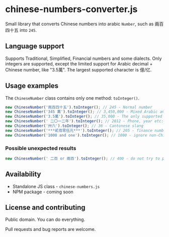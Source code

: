 # chinese-numbers-converter.js
Small library that converts Chinese numbers into arabic `Number`, such as 兩百四十五 into `245`.

## Language support ##

Supports Traditional, Simplified, Financial numbers and some dialects. Only integers are supported, except the limited support for Arabic decimal + Chinese number, like "3.5萬". The largest supported character is 億/亿.

## Usage examples ##

The `ChineseNumber` class contains only one method: `toInteger()`.

```js
new ChineseNumber('兩百四十五').toInteger(); // 245 - Normal number
new ChineseNumber('345 萬').toInteger(); // 3,450,000 - Mixed Arabic and Chinese
new ChineseNumber('3.5萬').toInteger(); // 35,000 - The only supported type of decimals
new ChineseNumber(' 二〇一二年').toInteger(); // 2012 - Phone, year etc: without the words "thousand, hundred, ten"
new ChineseNumber('卅六').toInteger(); // 36 - Cantonese slang
new ChineseNumber('***貳佰零伍元***').toInteger(); // 205 - finance numbers 
new ChineseNumber('1000 and one').toInteger(); // 1000 - ignore non-Chinese words
```

### Possible unexpected results ###

```js
new ChineseNumber(' 二百 or 兩百').toInteger(); // 400 - do not try to parse multiple numbers at once
```

## Availability ##

- Standalone JS class - `chinese-numbers.js`
- NPM package - coming soon

## License and contributing ##

Public domain. You can do everything. 

Pull requests and bug reports are welcome. 
